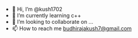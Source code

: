 - 👋 Hi, I’m @kush1702
- 🌱 I’m currently learning c++
- 💞️ I’m looking to collaborate on ...
- 📫 How to reach me budhirajakush7@gmail.com

<!---
kush1702/kush1702 is a ✨ special ✨ repository because its `README.md` (this file) appears on your GitHub profile.
You can click the Preview link to take a look at your changes.
--->
